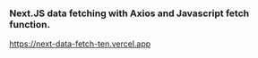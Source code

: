 ### Next.JS data fetching with Axios and Javascript fetch function.

https://next-data-fetch-ten.vercel.app
